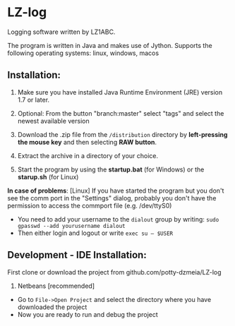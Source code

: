 LZ-log
===============

Logging software written by LZ1ABC.  

The program is written in Java and makes use of Jython. Supports the following operating systems: linux, windows, macos


Installation:
--------------

1) Make sure you have installed Java Runtime Environment (JRE) version 1.7 or later.

2) Optional: From the button "branch:master" select "tags" and select the newest available version

3) Download the .zip file from the `/distribution` directory by **left-pressing the mouse key** and then selecting **RAW button**. 

4) Extract the archive in a directory of your choice.

4) Start the program by using the **startup.bat** (for Windows) or the **starup.sh** (for Linux)

**In case of problems**: 
[Linux] If you have started the program but you don't see the comm port in the "Settings" dialog, 
probably you don't have the permission to access the commport file (e.g. /dev/ttyS0)
* You need to add your username to the `dialout` group by writing: `sudo gpasswd --add yourusername dialout`
* Then either login and logout or write `exec su – $USER`


Development - IDE Installation:
-----------------

First clone or download the project from github.com/potty-dzmeia/LZ-log

1) Netbeans [recommended]
* Go to `File->Open Project` and select the directory where you have downloaded the project
* Now you are ready to run and debug the project


